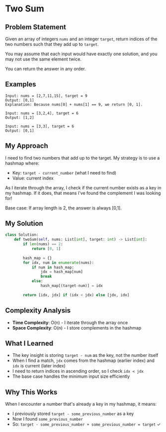 # Two Sum

## Problem Statement
Given an array of integers `nums` and an integer `target`, return indices of the two numbers such that they add up to `target`.

You may assume that each input would have exactly one solution, and you may not use the same element twice.

You can return the answer in any order.

## Examples
```
Input: nums = [2,7,11,15], target = 9
Output: [0,1]
Explanation: Because nums[0] + nums[1] == 9, we return [0, 1].

Input: nums = [3,2,4], target = 6
Output: [1,2]

Input: nums = [3,3], target = 6
Output: [0,1]
```

## My Approach
I need to find two numbers that add up to the target. My strategy is to use a hashmap where:
- Key: `target - current_number` (what I need to find)  
- Value: current index

As I iterate through the array, I check if the current number exists as a key in my hashmap. If it does, that means I've found the complement I was looking for!

Base case: If array length is 2, the answer is always [0,1].

## My Solution
```python
class Solution:
    def twoSum(self, nums: List[int], target: int) -> List[int]:
        if len(nums) == 2:
            return [0, 1]
            
        hash_map = {}
        for idx, num in enumerate(nums):
            if num in hash_map:
                jdx = hash_map[num]        
                break 
            else:
                hash_map[(target-num)] = idx
                
        return [idx, jdx] if (idx < jdx) else [jdx, idx]
```

## Complexity Analysis
- **Time Complexity**: O(n) - I iterate through the array once
- **Space Complexity**: O(n) - I store complements in the hashmap

## What I Learned
- The key insight is storing `target - num` as the key, not the number itself
- When I find a match, `jdx` comes from the hashmap (earlier index) and `idx` is current (later index)
- I need to return indices in ascending order, so I check `idx < jdx`
- The base case handles the minimum input size efficiently

## Why This Works
When I encounter a number that's already a key in my hashmap, it means:
- I previously stored `target - some_previous_number` as a key
- Now I found `some_previous_number` 
- So: `target - some_previous_number + some_previous_number = target` ✓